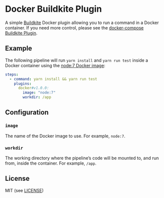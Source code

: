 # Docker Buildkite Plugin

A simple [Buildkite](https://buildkite.com/) Docker plugin allowing you to run a command in a Docker container. If you need more control, please see the [docker-compose Buildkite Plugin](https://github.com/buildkite-plugins/docker-compose-buildkite-plugin).

## Example

The following pipeline will run `yarn install` and `yarn run test` inside a Docker container using the [node:7 Docker image](https://hub.docker.com/_/node/):

```yml
steps:
  - command: yarn install && yarn run test
    plugins:
      docker#v1.0.0:
        image: "node:7"
        workdir: /app
```

## Configuration

### `image`

The name of the Docker image to use. For example, `node:7`.

### `workdir`

The working directory where the pipeline’s code will be mounted to, and run from, inside the container. For example, `/app`.

## License

MIT (see [LICENSE](LICENSE))
